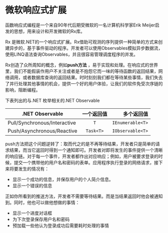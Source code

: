 # 微软响应式扩展

函数响应式编程是一个来自90年代后期受微软的一名计算机科学家Erik Meijer启发的思想，用来设计和开发微软的Rx库。

Rx 是微软.NET的一个响应式扩展。Rx借助可观测的序列提供一种简单的方式来创建异步的，基于事件驱动的程序。开发者可以使用Observables模拟异步数据流，使用LINQ语法查询Observables，并且很容易管理调度程序的并发。

Rx创造了众所周知的概念，例如**push方法** ，易于实现和处理。在响应式的世界里，我们不能假装作用户不关注或者是不抱怨它而一味的等待函数的返回结果，网络调用，或者数据库查询的返回结果。时时刻刻我们都在等待某些事情，我们失去了并行处理其他事情的机会，提供一个好的用户体验，让我们的软件免受次序链的影响，阻断编程。

下表列出的与.NET 枚举相关的.NET Observable

| .NET Observable| 一个返回值| 多个返回值  |
| ------------- |:-------------:| -----:|
| Pull/Synchronous/Interactive|`T`| `IEnumerable<T>` |
| Push/Asynchronous/Reactive| `Task<T>`|`IObservable<T>`|

push方法把这个问题逆转了：取而代之的是不再等待结果，开发者只是简单的请求结果，而当它返回时得到一个通知即可。开发者对即将发生的事件提供一个清晰的响应链。对于每一个事件，开发者都作出对应响应；例如，用户被要求登录的时候，提交一个携带他的用户名和密码的表单。应用程序执行登录的网络请求，接下来将要发生的情况有：

* 显示一个成功的信息，并保存用户的个人简介信息。
* 显示一个错误的信息

正如你所看到的推送方法，开发者不需要等待结果。而是当结果返回时他会被通知到。同时，他也可以做他想做的事情：

* 显示一个进度对话框
* 为下次登录保存用户名和密码
* 预加载一些他认为登录成功后需要耗时处理的事情
